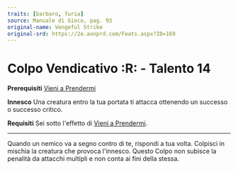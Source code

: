 ```yaml
---
traits: [barbaro, furia]
source: Manuale di Gioco, pag. 93
original-name: Vengeful Strike
original-srd: https://2e.aonprd.com/Feats.aspx?ID=169
---
```


# Colpo Vendicativo :R: - Talento 14

**Prerequisiti** [Vieni a Prendermi](/classi/barbaro/talenti/vieni-a-prendermi)

**Innesco** Una creatura entro la tua portata ti attacca ottenendo un successo o
successo critico.

**Requisiti** Sei sotto l'effetto di
[Vieni a Prendermi](/classi/barbaro/talenti/vieni-a-prendermi).

---

Quando un nemico va a segno contro di te, rispondi a tua volta. Colpisci in
mischia la creatura che provoca l'innesco. Questo Colpo non subisce la penalità
da attacchi multipli e non conta ai fini della stessa.
